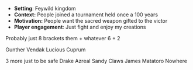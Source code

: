 - **Setting**: Feywild kingdom
- **Context:** People joined a tournament held once a 100 years
- **Motivation:** People want the sacred weapon gifted to the victor
- **Player engagement**: Just fight and enjoy my creations

Probably just 8 brackets
them + whatever
6 + 2

Gunther Vendak
Lucious Cuprum


3 more just to be safe
Drake Azreal
Sandy Claws
James Matatoro
Nowhere